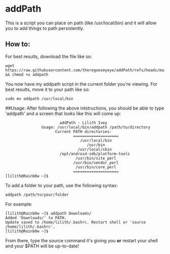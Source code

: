 # addPath
This is a script you can place on path (like /usr/local/bin) and it will allow you to add things to path persistently.

## How to:
For best results, download the file like so:
```
wget https://raw.githubusercontent.com/theregoesmyeye/addPath/refs/heads/main/addpath && chmod +x addpath
```
You now  have my addpath script in the current folder you're viewing. For best results, move it to your path like so:
```
sudo mv addpath /usr/local/bin
```

##Usage:
After following the above intstructions, you should be able to type 'addpath' and a screen that looks like this will come up:
```
                        addPath - Lilith Ivey
                Usage: /usr/local/bin/addpath /path/to/directory
                      Current PATH directories:
                              ====================
                                 /usr/local/bin
                                    /usr/bin
                                /usr/local/sbin
                        /opt/android-sdk/platform-tools
                               /usr/bin/site_perl
                              /usr/bin/vendor_perl
                               /usr/bin/core_perl
                              ====================
[lilith@Rainb0w ~]$
```

To  add a folder to your path, use the following syntax:
```
addpath /path/to/your/folder
```
For example:
```
[lilith@Rainb0w ~]$ addpath Downloads/
Added 'Downloads/' to PATH.
Update saved to /home/lilith/.bashrc. Restart shell or 'source /home/lilith/.bashrc'.
[lilith@Rainb0w ~]$ 
```
From there, type the source command it's giving you **or** restart your shell and your $PATH will be up-to-date!
